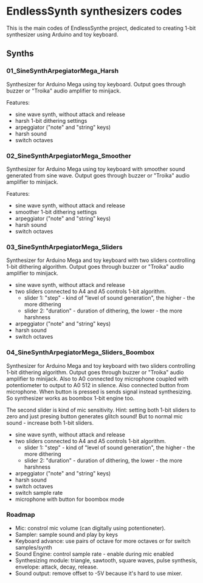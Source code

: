 # EndlessSynth synthesizers codes

This is the main codes of EndlessSynthe project, dedicated to creating 1-bit synthesizer 
using Arduino and toy keyboard.

## Synths

### 01_SineSynthArpegiatorMega_Harsh

Synthesizer for Arduino Mega using toy keyboard. Output goes through buzzer or "Troika" audio amplifier to minijack.

Features:
* sine wave synth, without attack and release
* harsh 1-bit dithering settings
* arpeggiator ("note" and "string" keys)
* harsh sound
* switch octaves



### 02_SineSynthArpegiatorMega_Smoother

Synthesizer for Arduino Mega using toy keyboard with smoother sound
generated from sine wave. Output goes through buzzer or "Troika" audio amplifier to minijack.

Features:
* sine wave synth, without attack and release
* smoother 1-bit dithering settings
* arpeggiator ("note" and "string" keys)
* harsh sound
* switch octaves


### 03_SineSynthArpegiatorMega_Sliders

Synthesizer for Arduino Mega and toy keyboard 
with two sliders controlling 1-bit dithering algorithm. Output goes through buzzer or "Troika" audio amplifier to minijack.

* sine wave synth, without attack and release
* two sliders connected to A4 and A5 controls 1-bit algorithm.
  - slider 1: "step" - kind of "level of sound generation", the higher - the more dithering
  - slider 2: "duration" - duration of dithering, the lower - the more harshness
* arpeggiator ("note" and "string" keys)
* harsh sound
* switch octaves


### 04_SineSynthArpegiatorMega_Sliders_Boombox

Synthesizer for Arduino Mega and toy keyboard 
with two sliders controlling 1-bit dithering algorithm. Output goes through buzzer or "Troika" audio amplifier to minijack.
Also to A0 connected toy microphone coupled with potentiometer to output to A0 512 in silence.
Also connected button from microphone. When button is pressed is sends signal instead synthesizing.
So synthesizer works as boombox 1-bit engine too.

The second slider is kind of mic sensitivity.
Hint: setting both 1-bit sliders to zero and just presing button generates glitch sound!
But to normal mic sound - increase both 1-bit sliders.

* sine wave synth, without attack and release
* two sliders connected to A4 and A5 controls 1-bit algorithm.
  - slider 1: "step" - kind of "level of sound generation", the higher - the more dithering
  - slider 2: "duration" - duration of dithering, the lower - the more harshness
* arpeggiator ("note" and "string" keys)
* harsh sound
* switch octaves
* switch sample rate
* microphone with button for boombox mode

### Roadmap

* Mic: constrol mic volume (can digitally using potentioneter).
* Sampler: sample sound and play by keys
* Keyboard advance: use pairs of octave for more octaves or for switch samples/synth
* Sound Engine: control sample rate - enable during mic enabled
* Synthesizing module: triangle, sawtooth, square waves, pulse synthesis, envelope: attack, decay, release.
* Sound output: remove offset to -5V because it's hard to use mixer.
